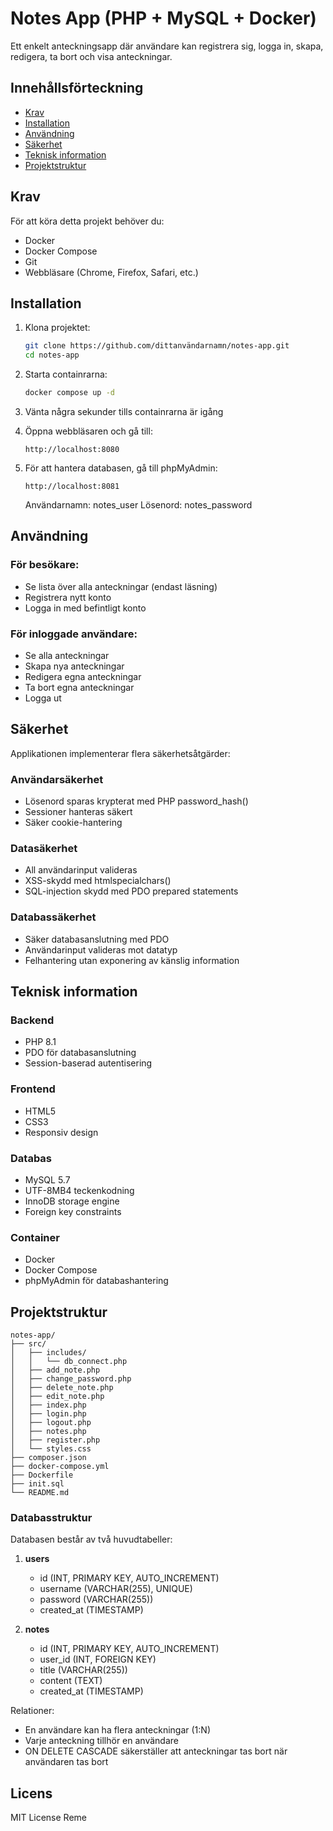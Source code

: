 # Notes App (PHP + MySQL + Docker)

Ett enkelt anteckningsapp där användare kan registrera sig, logga in, skapa, redigera, ta bort och visa anteckningar.

## Innehållsförteckning
- [Krav](#krav)
- [Installation](#installation)
- [Användning](#användning)
- [Säkerhet](#säkerhet)
- [Teknisk information](#teknisk-information)
- [Projektstruktur](#projektstruktur)

## Krav

För att köra detta projekt behöver du:
- Docker
- Docker Compose
- Git
- Webbläsare (Chrome, Firefox, Safari, etc.)

## Installation

1. Klona projektet:
    ```bash
    git clone https://github.com/dittanvändarnamn/notes-app.git
    cd notes-app
    ```

2. Starta containrarna:
    ```bash
    docker compose up -d
    ```

3. Vänta några sekunder tills containrarna är igång

4. Öppna webbläsaren och gå till:
    ```
    http://localhost:8080
    ```

5. För att hantera databasen, gå till phpMyAdmin:
    ```
    http://localhost:8081
    ```
    Användarnamn: notes_user
    Lösenord: notes_password

## Användning

### För besökare:
- Se lista över alla anteckningar (endast läsning)
- Registrera nytt konto
- Logga in med befintligt konto

### För inloggade användare:
- Se alla anteckningar
- Skapa nya anteckningar
- Redigera egna anteckningar
- Ta bort egna anteckningar
- Logga ut

## Säkerhet

Applikationen implementerar flera säkerhetsåtgärder:

### Användarsäkerhet
- Lösenord sparas krypterat med PHP password_hash()
- Sessioner hanteras säkert
- Säker cookie-hantering

### Datasäkerhet
- All användarinput valideras
- XSS-skydd med htmlspecialchars()
- SQL-injection skydd med PDO prepared statements

### Databassäkerhet
- Säker databasanslutning med PDO
- Användarinput valideras mot datatyp
- Felhantering utan exponering av känslig information

## Teknisk information

### Backend
- PHP 8.1
- PDO för databasanslutning
- Session-baserad autentisering

### Frontend
- HTML5
- CSS3
- Responsiv design

### Databas
- MySQL 5.7
- UTF-8MB4 teckenkodning
- InnoDB storage engine
- Foreign key constraints

### Container
- Docker
- Docker Compose
- phpMyAdmin för databashantering

## Projektstruktur

```
notes-app/
├── src/
│   ├── includes/
│   │   └── db_connect.php
│   ├── add_note.php
│   ├── change_password.php
│   ├── delete_note.php
│   ├── edit_note.php
│   ├── index.php
│   ├── login.php
│   ├── logout.php
│   ├── notes.php
│   ├── register.php
│   └── styles.css
├── composer.json
├── docker-compose.yml
├── Dockerfile
├── init.sql
└── README.md
```

### Databasstruktur

Databasen består av två huvudtabeller:

1. **users**
   - id (INT, PRIMARY KEY, AUTO_INCREMENT)
   - username (VARCHAR(255), UNIQUE)
   - password (VARCHAR(255))
   - created_at (TIMESTAMP)

2. **notes**
   - id (INT, PRIMARY KEY, AUTO_INCREMENT)
   - user_id (INT, FOREIGN KEY)
   - title (VARCHAR(255))
   - content (TEXT)
   - created_at (TIMESTAMP)

Relationer:
- En användare kan ha flera anteckningar (1:N)
- Varje anteckning tillhör en användare
- ON DELETE CASCADE säkerställer att anteckningar tas bort när användaren tas bort

## Licens

MIT License
Reme